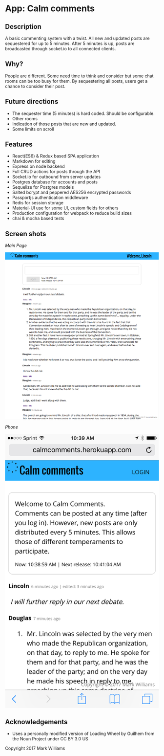 # App: Calm comments
## Description
A basic commenting system with a twist. All new and updated posts are sequestered for up to 5 minutes. After 5 minutes is up, posts are broadcasted through socket.io to all connected clients. 

## Why?
People are different. Some need time to think and consider but some chat rooms can be too busy for them. By sequestering all posts, users get a chance to consider their post. 

## Future directions
* The sequester time (5 minutes) is hard coded. Should be configurable.
* Other rooms
* Indication of those posts that are new and updated.
* Some limits on scroll

## Features
* React(ES6) & Redux based SPA application
* Markdown for editing
* Express on node backend
* Full CRUD actions for posts through the API
* Socket.io for outbound from server updates
* Postgres database for accounts and posts
* Sequelize for Postgres models
* Salted bcrypt and peppered AES256 encrypted passwords
* Passportjs authentication middleware
* Redis for session storage
* Material-UI use for some UI, custom fields for others
* Production configuration for webpack to reduce build sizes
* chai & mocha based tests


## Screen shots
*Main Page*

![Main Page](https://github.com/mdfw/calmcomments/blob/master/readme/calmCommentsScreenshot.png "Main Page")

*Phone*

![Phone](https://github.com/mdfw/calmcomments/blob/master/readme/calmCommentsOnPhone.png "On Phone")

## Acknowledgements
* Uses a personally modified version of Loading Wheel by Guilhem from the Noun Project under CC BY 3.0 US

Copyright 2017 Mark Williams